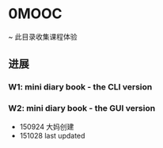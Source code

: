# 0MOOC
~ 此目录收集课程体验

## 进展
### W1: mini diary book - the CLI version
### W2: mini diary book - the GUI version

- 150924 大妈创建
- 151028 last updated